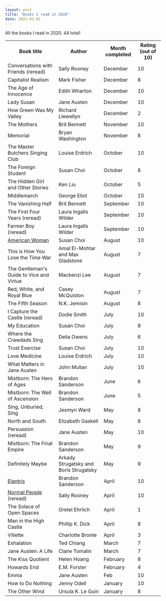 ```yaml
---
layout: post
title: "Books I read in 2020"
date: 2021-01-01
---
```


All the books I read in 2020. 44 total!

<table>
  <tr>
   <th>Book title</th>
   <th>Author</th>
    <th>Month completed</th>
    <th>Rating (out of 10)</th>
  </tr>
  <tr>
   <td>Conversations with Friends (reread)
   </td>
   <td>Sally Rooney
   </td>
   <td>December
   </td>
   <td>10
   </td>
  </tr>
  <tr>
   <td>Capitalist Realism
   </td>
   <td>Mark Fisher
   </td>
   <td>December
   </td>
   <td>8
   </td>
  </tr>
  <tr>
   <td>The Age of Innocence
   </td>
   <td>Edith Wharton
   </td>
   <td>December
   </td>
   <td>10
   </td>
  </tr>
  <tr>
   <td>Lady Susan
   </td>
   <td>Jane Austen
   </td>
   <td>December
   </td>
   <td>10
   </td>
  </tr>
  <tr>
   <td>How Green Was My Valley
   </td>
   <td>Richard Llewellyn
   </td>
   <td>December
   </td>
   <td>2
   </td>
  </tr>
  <tr>
   <td>The Mothers
   </td>
   <td>Brit Bennett
   </td>
   <td>November
   </td>
   <td>10
   </td>
  </tr>
  <tr>
   <td>Memorial
   </td>
   <td>Bryan Washington
   </td>
   <td>November
   </td>
   <td>8
   </td>
  </tr>
  <tr>
   <td>The Master Butchers Singing Club
   </td>
   <td>Louise Erdrich
   </td>
   <td>October
   </td>
   <td>10
   </td>
  </tr>
  <tr>
   <td>The Foreign Student
   </td>
   <td>Susan Choi
   </td>
   <td>October
   </td>
   <td>8
   </td>
  </tr>
  <tr>
   <td>The Hidden Girl and Other Stories
   </td>
   <td>Ken Liu
   </td>
   <td>October
   </td>
   <td>5
   </td>
  </tr>
  <tr>
   <td>Middlemarch
   </td>
   <td>George Eliot
   </td>
   <td>October
   </td>
   <td>10
   </td>
  </tr>
  <tr>
   <td>The Vanishing Half
   </td>
   <td>Brit Bennett
   </td>
   <td>September
   </td>
   <td>10
   </td>
  </tr>
  <tr>
   <td>The First Four Years (reread)
   </td>
   <td>Laura Ingalls Wilder
   </td>
   <td>September
   </td>
   <td>10
   </td>
  <tr>
    <tr>
   <td>Farmer Boy (reread)
   </td>
   <td>Laura Ingalls Wilder
   </td>
   <td>September
   </td>
   <td>10
   </td>
  </tr>
  <tr>
   <td><a href="am_woman_review.html">American Woman</a>
   </td>
   <td>Susan Choi
   </td>
   <td>August
   </td>
   <td>10
   </td>
  </tr>
  <tr>
   <td>This is How You Lose the Time War
   </td>
   <td>Amal El-Mohtar and Max Gladstone
   </td>
   <td>August
   </td>
   <td>7
   </td>
  </tr>
  <tr>
   <td>The Gentleman's Guide to Vice and Virtue
   </td>
   <td>Mackenzi Lee
   </td>
   <td>August
   </td>
   <td>7
   </td>
  </tr>
  <tr>
   <td>Red, White, and Royal Blue
   </td>
   <td>Casey McQuiston
   </td>
   <td>August
   </td>
   <td>7
   </td>
  </tr>
  <tr>
   <td>The Fifth Season
   </td>
   <td>N.K. Jemisin
   </td>
   <td>August
   </td>
   <td>8
   </td>
  </tr>
  <tr>
   <td>I Capture the Castle (reread)
   </td>
   <td>Dodie Smith
   </td>
   <td>July
   </td>
   <td>10
   </td>
  </tr>
  <tr>
   <td>My Education
   </td>
   <td>Susan Choi
   </td>
   <td>July
   </td>
   <td>8
   </td>
  </tr>
  <tr>
   <td>Where the Crawdads Sing
   </td>
   <td>Delia Owens
   </td>
   <td>July
   </td>
   <td>6
   </td>
  </tr>
  <tr>
   <td>Trust Exercise
   </td>
   <td>Susan Choi
   </td>
   <td>July
   </td>
   <td>10
   </td>
  </tr>
  <tr>
   <td>Love Medicine
   </td>
   <td>Louise Erdrich
   </td>
   <td>July
   </td>
   <td>10
   </td>
  </tr>
  <tr>
   <td>What Matters in Jane Austen
   </td>
   <td>John Mullan
   </td>
   <td>July
   </td>
   <td>10
   </td>
  </tr>
  <tr>
   <td>Mistborn: The Hero of Ages
   </td>
   <td>Brandon Sanderson
   </td>
   <td>June
   </td>
   <td>6
   </td>
  </tr>
  <tr>
   <td>Mistborn: The Well of Ascension
   </td>
   <td>Brandon Sanderson
   </td>
   <td>June
   </td>
   <td>5
   </td>
  </tr>
  <tr>
   <td>Sing, Unburied, Sing
   </td>
   <td>Jesmyn Ward
   </td>
   <td>May
   </td>
   <td>8
   </td>
  </tr>
  <tr>
   <td>North and South
   </td>
   <td>Elizabeth Gaskell
   </td>
   <td>May
   </td>
   <td>8
   </td>
  </tr>
  <tr>
   <td>Persuasion (reread)
   </td>
   <td>Jane Austen
   </td>
   <td>May
   </td>
   <td>10
   </td>
  </tr>
  <tr>
   <td>Mistborn: The Final Empire
   </td>
   <td>Brandon Sanderson
   </td>
   <td>May
   </td>
   <td>9
   </td>
  </tr>
  <tr>
   <td>Definitely Maybe
   </td>
   <td>Arkady Strugatsky and Boris Strugatsky
   </td>
   <td>May
   </td>
   <td>9
   </td>
  </tr>
  <tr>
   <td><a href="elantris_review.html">Elantris</a>
   </td>
   <td>Brandon Sanderson
   </td>
   <td>April
   </td>
   <td>10
   </td>
  </tr>
  <tr>
   <td><a href="normal_people_review.html">Normal People</a> (reread)
   </td>
   <td>Sally Rooney
   </td>
   <td>April
   </td>
   <td>10
   </td>
  </tr>
  <tr>
   <td>The Solace of Open Spaces
   </td>
   <td>Gretel Ehrlich
   </td>
   <td>April
   </td>
   <td>1
   </td>
  </tr>
  <tr>
   <td>Man in the High Castle
   </td>
   <td>Phillip K. Dick
   </td>
   <td>April
   </td>
   <td>8
   </td>
  </tr>
  <tr>
   <td>Villette
   </td>
   <td>Charlotte Bronte
   </td>
   <td>April
   </td>
   <td>3
   </td>
  </tr>
  <tr>
   <td>Exhalation
   </td>
   <td>Ted Chiang
   </td>
   <td>March
   </td>
   <td>7
   </td>
  </tr>
  <tr>
   <td>Jane Austen: A Life
   </td>
   <td>Claire Tomalin
   </td>
   <td>March
   </td>
   <td>7
   </td>
  </tr>
  <tr>
   <td>The Kiss Quotient
   </td>
   <td>Helen Hoang
   </td>
   <td>February
   </td>
   <td>8
   </td>
  </tr>
  <tr>
   <td>Howards End
   </td>
   <td>E.M. Forster
   </td>
   <td>February
   </td>
   <td>4
   </td>
  </tr>
  <tr>
   <td>Emma
   </td>
   <td>Jane Austen
   </td>
   <td>Feb
   </td>
   <td>10
   </td>
  </tr>
  <tr>
   <td>How to Do Nothing
   </td>
   <td>Jenny Odell
   </td>
   <td>January
   </td>
   <td>10
   </td>
  </tr>
  <tr>
   <td>The Other Wind
   </td>
   <td>Ursula K. Le Guin
   </td>
   <td>January
   </td>
    <td>8
   </td>
  </tr>

<script data-goatcounter="https://dlog.goatcounter.com/count"
        async src="//gc.zgo.at/count.js"></script>
